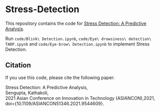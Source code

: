 # Stress-Detection
This repository contains the code for [Stress Detection: A Predictive Analysis](https://ieeexplore.ieee.org/document/9544609).

Run `code/Blink\ Detection.ipynb`, `code/Eye\ drowsiness\ detection\ TARP.ipynb` and `code/Eye-brow\ Detection.ipynb` to implement Stress Detection.

## Citation
If you use this code, please cite the following paper:

Stress Detection: A Predictive Analysis,<br/>
Sengupta, Kathakoli,<br/>
2021 Asian Conference on Innovation in Technology (ASIANCON),2021,<br/>
doi={10.1109/ASIANCON51346.2021.9544609}.

